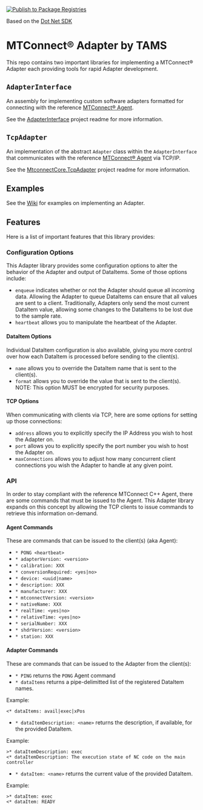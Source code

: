 [![Publish to Package Registries](https://github.com/TrueAnalyticsSolutions/Mtconnect.Adapter/actions/workflows/main.yml/badge.svg?branch=tbm0115%2FConfigOptionEncryption)](https://github.com/TrueAnalyticsSolutions/Mtconnect.Adapter/actions/workflows/main.yml)

Based on the [Dot Net SDK](https://github.com/mtconnect/dot_net_sdk)


MTConnect&reg; Adapter by TAMS
==========

This repo contains two important libraries for implementing a MTConnect&reg; Adapter each providing tools for rapid Adapter development.

## `AdapterInterface`
An assembly for implementing custom software adapters formatted for connecting with the reference [MTConnect&reg; Agent](https://github.com/mtconnect/cppagent).

See the [AdapterInterface](/AdapterInterface/Readme.md) project readme for more information.

## `TcpAdapter`
An implementation of the abstract `Adapter` class within the `AdapterInterface` that communicates with the reference [MTConnect&reg; Agent](https://github.com/mtconnect/cppagent) via TCP/IP.

See the [MtconnectCore.TcpAdapter](/MtconnectCore.TcpAdapter/Readme.md) project readme for more information.


## Examples
See the [Wiki](https://github.com/TrueAnalyticsSolutions/Mtconnect.Adapter/wiki) for examples on implementing an Adapter.

## Features
Here is a list of important features that this library provides:

### Configuration Options
This Adapter library provides some configuration options to alter the behavior of the Adapter and output of DataItems. Some of those options include:
 - `enqueue` indicates whether or not the Adapter should queue all incoming data. Allowing the Adapter to queue DataItems can ensure that all values are sent to a client. Traditionally, Adapters only send the most current DataItem value, allowing some changes to the DataItems to be lost due to the sample rate.
 - `heartbeat` allows you to manipulate the heartbeat of the Adapter.

#### DataItem Options
Individual DataItem configuration is also available, giving you more control over how each DataItem is processed before sending to the client(s).
 - `name` allows you to override the DataItem name that is sent to the client(s).
 - `format` allows you to override the value that is sent to the client(s). NOTE: This option MUST be encrypted for security purposes.
 
#### TCP Options
When communicating with clients via TCP, here are some options for setting up those connections:
 - `address` allows you to explicitly specify the IP Address you wish to host the Adapter on.
 - `port` allows you to explicitly specify the port number you wish to host the Adapter on.
 - `maxConnections` allows you to adjust how many concurrent client connections you wish the Adapter to handle at any given point.
 
### API
In order to stay compliant with the reference MTConnect C++ Agent, there are some commands that must be issued to the Agent. This Adapter library expands on this concept by allowing the TCP clients to issue commands to retrieve this information on-demand.

#### Agent Commands
These are commands that can be issued to the client(s) (aka Agent):
 - `* PONG <heartbeat>`
 - `* adapterVersion: <version>`
 - `* calibration: XXX`
 - `* conversionRequired: <yes|no>`
 - `* device: <uuid|name>`
 - `* description: XXX`
 - `* manufacturer: XXX`
 - `* mtconnectVersion: <version>`
 - `* nativeName: XXX`
 - `* realTime: <yes|no>`
 - `* relativeTime: <yes|no>`
 - `* serialNumber: XXX`
 - `* shdrVersion: <version>`
 - `* station: XXX`
 
#### Adapter Commands
These are commands that can be issued to the Adapter from the client(s):
 - `* PING` returns the `PONG` Agent command
 - `* dataItems` returns a pipe-delimitted list of the registered DataItem names.
 
 Example:
 ```
 <* dataItems: avail|exec|xPos
 ```
 - `* dataItemDescription: <name>` returns the description, if available, for the provided DataItem.
 
 Example:
 ```
 >* dataItemDescription: exec
 <* dataItemDescription: The execution state of NC code on the main controller
 ```
 - `* dataItem: <name>` returns the current value of the provided DataItem.
 
 Example:
 ```
 >* dataItem: exec
 <* dataItem: READY
 ```
